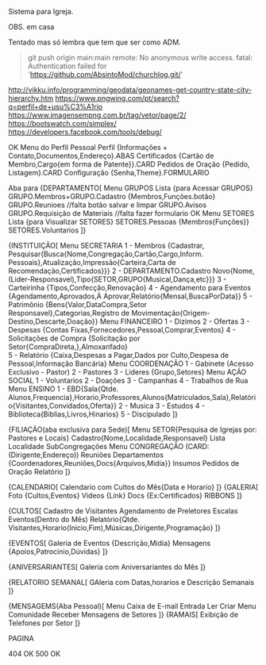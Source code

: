 Sistema para Igreja.

OBS. em casa

Tentado mas só lembra que tem que ser como ADM.


> git push origin main:main
remote: No anonymous write access.
fatal: Authentication failed for 'https://github.com/AbsintoMod/churchlog.git/'


http://vikku.info/programming/geodata/geonames-get-country-state-city-hierarchy.htm
https://www.pngwing.com/pt/search?q=perfil+de+usu%C3%A1rio
https://www.imagensempng.com.br/tag/vetor/page/2/
https://bootswatch.com/simplex/
https://developers.facebook.com/tools/debug/

OK Menu do Perfil Pessoal
    Perfil {Informações + Contato,Documentos,Endereço}.ABAS
    Certificados {Cartão de Membro,Cargo{em forma de Patente}}.CARD
    Pedidos de Oração {Pedido, Listagem}.CARD
    Configuração {Senha,Theme}.FORMULARIO

Aba para {DEPARTAMENTO[
Menu GRUPOS 
    Lista {para Acessar GRUPOS}
    GRUPO.Membros+GRUPO.Cadastro {Membros,Funções.botão}
    GRUPO.Reunioes //falta botão salvar e limpar
    GRUPO.Avisos 
    GRUPO.Requisição de Materiais //falta fazer formulario
OK Menu SETORES
    Lista {para Visualizar SETORES}
    SETORES.Pessoas {Membros{Funções}}
    SETORES.Voluntarios
]}

{INSTITUIÇÃO[
Menu SECRETARIA
    1 - Membros {Cadastrar, Pesquisar{Busca{Nome,Congregação,Cartão,Cargo,Inform. 		Pessoais},Atualização,Impressão{Carteira,Carta de Recomendação,Certificados}}}
    2 - DEPARTAMENTO.Cadastro Novo{Nome,(Lider-Responsavel),Tipo{SETOR,GRUPO{Musical,Dança,etc}}}
    3 - Carteirinha {Tipos,Confecção,Renovação}
    4 - Agendamento para Eventos {Agendamento,Aprovados,À Aprovar,Relatório{Mensal,BuscaPorData}}
    5 - Patrimônio {Bens{Valor,DataCompra,Setor Responsavel},Categorias,Registro de  Movimentação{Origem-Destino,Descarte,Doação}}
Menu FINANCEIRO
    1 - Dizimos
    2 - Ofertas
    3 - Despesas {Contas Fixas,Fornecedores,Pessoal,Comprar,Eventos}
    4 - Solicitações de Compra {Solicitação por Setor{CompraDireta,},Almoxarifado}    
    5 - Relatório {Caixa,Despesas a Pagar,Dados por Culto,Despesa de Pessoal,Informação Bancária}
Menu COORDENAÇÃO
    1 - Gabinete (Acesso Exclusivo - Pastor)
    2 - Pastores
    3 - Lideres {Grupo,Setores}
Menu AÇÃO SOCIAL
    1 - Voluntarios
    2 - Doações
    3 - Campanhas
    4 - Trabalhos de Rua
Menu ENSINO
    1 - EBD{Sala{Qtde. Alunos,Frequencia},Horario,Professores,Alunos{Matriculados,Sala},Relatório{Visitantes,Convidados,Oferta}}
    2 - Musica
    3 - Estudos
    4 - Biblioteca{Biblias,Livros,Hinarios}
    5 - Discipulado
]}

{FILIAÇÃO(aba exclusiva para Sede)[
Menu SETOR{Pesquisa de Igrejas por: Pastores e Locais}
    Cadastro{Nome,Localidade,Responsavel}
    Lista
    Localidade
    SubCongregações
Menu CONGREGAÇÃO (CARD: (Dirigente,Endereço))
    Reuniões
    Departamentos {Coordenadores,Reuniões,Docs{Arquivos,Midia}}
    Insumos
    Pedidos de Oração
    Relatório
]}

{CALENDARIO[
    Calendario com Cultos do Mês{Data e Horario}
]}
{GALERIA[
    Foto {Cultos,Eventos}
    Videos {Link}
    Docs {Ex:Certificados} RIBBONS
]}

{CULTOS[
    Cadastro de Visitantes
    Agendamento de Preletores
    Escalas
    Eventos(Dentro do Mês)
    Relatório{Qtde. Visitantes,Horario(Inicio,Fim),Músicas,Dirigente,Programação}
]}

{EVENTOS[
    Galeria de Eventos {Descrição,Midia}
    Mensagens {Apoios,Patrocinio,Dúvidas}
]}

{ANIVERSARIANTES[
    Galeria com Aniversariantes do Mês
]}

{RELATORIO SEMANAL[
    GAleria com Datas,horarios e Descrição Semanais 
]}

{MENSAGEMS(Aba Pessoal)[
Menu Caixa de E-mail
    Entrada
    Ler
    Criar
Menu Comunidade
    Receber Mensagens de Setores
]}
{RAMAIS[
    Exibição de Telefones por Setor
]}

PAGINA

404 OK
500 OK
